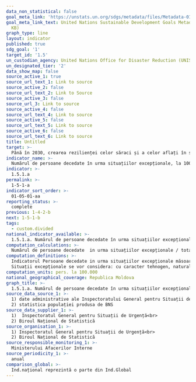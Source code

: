 ```yaml
---
data_non_statistical: false
goal_meta_link: 'https://unstats.un.org/sdgs/metadata/files/Metadata-01-05-01.pdf '
goal_meta_link_text: United Nations Sustainable Development Goals Metadata (PDF 224
  KB)
graph_type: line
layout: indicator
published: true
sdg_goal: '1'
target_id: '1.5'
un_custodian_agency: United Nations Office for Disaster Reduction (UNISDR)
un_designated_tier: '2'
data_show_map: false
source_active_1: true
source_url_text_1: Link to source
source_active_2: false
source_url_text_2: Link to Source
source_active_3: false
source_url_3: Link to source
source_active_4: false
source_url_text_4: Link to source
source_active_5: false
source_url_text_5: Link to source
source_active_6: false
source_url_text_6: Link to source
title: Untitled
target: >-
  Până în 2030, crearea rezilienței celor săraci și a celor aflați în situații vulnerabile și reducerea expunerii și vulnerabilității acestora la evenimente extreme legate de climă și alte șocuri și dezastre economice, sociale și de mediu
indicator_name: >-
  Numărul de persoane decedate în urma situațiilor excepționale, la 100000 de locuitori
indicator: >-
  1.5.1.a
permalink: >-
  1-5-1-a
indicator_sort_order: >-
  01-05-01-aa
reporting_status: >-
  complete
previous: 1-4-2-b
next: 1-5-1-b
tags:
  - custom.divided
national_indicator_available: >-
  1.5.1.a. Numărul de persoane decedate în urma situațiilor excepționale, la 100.000 de locuitori
computation_calculations: >-
  Numărul de persoane decedate  in urma situațiilor excepționale / total populație *100.000, în funcție de  tipul de situație excepțională.
computation_definitions: >-
  Indicatorul Persoane decedate in urma situațiilor excepționale măsoară numărul de persoane care au decedat în timpul producerii situației excepționale sau imediat după acesta, ca rezultat direct al evenimentului produs.<br> 
  Situații excepționale se vor considera: cu caracter tehnogen, natural și biologico-social. Situațiile excepționale se împart în următoarele tipuri: de obiect, locale, teritoriale, naționale și transfrontaliere (HG 1076/16.11.2010).
computation_units: pers. la 100.000
national_geographical_coverage: Republica Moldova
graph_title: >-
  1.5.1.a. Numărul de persoane decedate în urma situațiilor excepționale, la 100.000 de locuitori
source_data_source_1: >-
  1) date administrative ale Inspectoratului General pentru Situații de Urgenta<br> 
  2) statistica populației produsa de BNS
source_data_supplier_1: >-
  1)  Inspectoratul General pentru Situații de Urgență<br> 
  2) Biroul Național de Statistică
source_organisation_1: >-
  1) Inspectoratul General pentru Situații de Urgență<br> 
  2) Biroul Național de Statistică
source_responsible_monitoring_1: >-
  Ministerului Afacerilor Interne
source_periodicity_1: >-
  anual
comparison_global: >-
  Ind.național reprezintă o parte din Ind.Global
---
```

